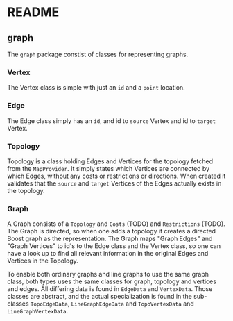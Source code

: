 README
======

graph
-----

The `graph` package constist of classes for representing graphs.

### Vertex
The Vertex class is simple with just an `id` and a `point` location.

### Edge
The Edge class simply has an `id`, and id to `source` Vertex and id to `target` Vertex.

### Topology
Topology is a class holding Edges and Vertices for the topology fetched from the `MapProvider`. It simply states which Vertices are connected by which Edges, without any costs or restrictions or directions. When created it validates that the `source` and `target` Vertices of the Edges actually exists in the topology.

### Graph
A Graph consists of a `Topology` and `Costs` (TODO) and `Restrictions` (TODO). The Graph is directed, so when one adds a topology it creates a directed Boost graph as the representation. The Graph maps "Graph Edges" and "Graph Vertices" to id's to the Edge class and the Vertex class, so one can have a look up to find all relevant information in the original Edges and Vertices in the Topology.


To enable both ordinary graphs and line graphs to use the same graph class, both types uses the same classes for graph, topology and vertices and edges. All differing data is found in `EdgeData` and `VertexData`. Those classes are abstract, and the actual specialization is found in the sub-classes `TopoEdgeData`, `LineGraphEdgeData` and `TopoVertexData` and `LineGraphVertexData`.